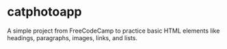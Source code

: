 # catphotoapp
A simple project from FreeCodeCamp to practice basic HTML elements like headings, paragraphs, images, links, and lists.
